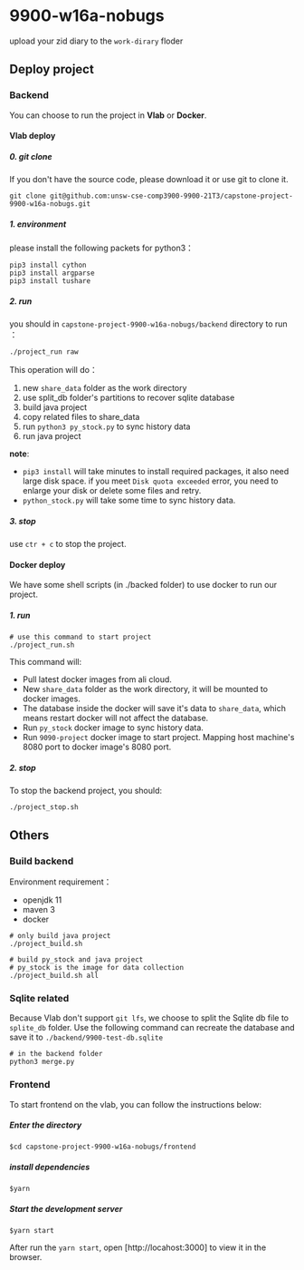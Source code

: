 # 9900-w16a-nobugs

upload your zid diary to the `work-dirary` floder

## Deploy project

### Backend

You can choose to run the project in **Vlab** or **Docker**.

#### Vlab deploy

##### 0. git clone

If you don't have the source code, please download it or use git to clone it.

```
git clone git@github.com:unsw-cse-comp3900-9900-21T3/capstone-project-9900-w16a-nobugs.git
```

##### 1. environment

please install the following packets for python3：

```
pip3 install cython
pip3 install argparse
pip3 install tushare
```

##### 2. run

you should in `capstone-project-9900-w16a-nobugs/backend` directory to run ：

```
./project_run raw
```

This operation will do：

1. new `share_data` folder as the work directory
2. use split_db folder's partitions to recover sqlite database
3. build java project
4. copy related files to share_data
5. run `python3 py_stock.py` to sync history data
6. run java project

**note**:

- `pip3 install` will take minutes to install required packages, it also need large disk space. if you meet `Disk quota exceeded` error, you need to enlarge your disk or delete some files and retry.
- `python_stock.py` will take some time to sync history data.

##### 3. stop

use `ctr + c` to stop the project.

#### Docker deploy

We have some shell scripts (in ./backed folder) to use docker to run our project.

##### 1. run

```
# use this command to start project
./project_run.sh
```

This command will:

- Pull latest docker images from ali cloud.
- New `share_data` folder as the work directory, it will be mounted to docker images.
- The database inside the docker will save it's data to `share_data`, which means restart docker will not affect the database.
- Run `py_stock` docker image to sync history data.
- Run `9090-project` docker image to start project. Mapping host machine's 8080 port to docker image's 8080 port.

##### 2. stop

To stop the backend project, you should:

```
./project_stop.sh
```

## Others

### Build backend

Environment requirement：

- openjdk 11
- maven 3
- docker

```
# only build java project
./project_build.sh 

# build py_stock and java project
# py_stock is the image for data collection
./project_build.sh all
```

### Sqlite related

Because Vlab don't support `git lfs`, we choose to split the Sqlite db file to `splite_db` folder. Use the following command can recreate the database and save it to `./backend/9900-test-db.sqlite`

```
# in the backend folder
python3 merge.py
```

### Frontend

To start frontend on the vlab, you can follow the instructions below:
##### Enter the directory
```
$cd capstone-project-9900-w16a-nobugs/frontend
```

##### install dependencies
```
$yarn
```

##### Start the development server
```
$yarn start
```

After run the `yarn start`,  open [http://locahost:3000] to view it in the browser.

